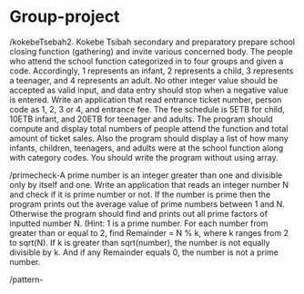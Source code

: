 # Group-project
/kokebeTsebah2. Kokebe Tsibah secondary and preparatory prepare school closing function (gathering) and invite various concerned body. The people who attend the school function categorized in to four groups and given a code. Accordingly, 1 represents an infant, 2 represents a child, 3 represents a teenager, and 4 represents an adult. No other integer value should be accepted as valid input, and data entry should stop when a negative value is entered. Write an application that read entrance ticket number, person code as 1, 2, 3 or 4, and entrance fee. The fee schedule is 5ETB for child, 10ETB infant, and 20ETB for teenager and adults. The program should compute and display total numbers of people attend the function and total amount of ticket sales. Also the program should display a list of how many infants, children, teenagers, and adults were at the school function along with category codes. You should write the program without using array.


/primecheck-A prime number is an integer greater than one and divisible only by itself and one. Write an application that reads an integer number N and check if it is prime number or not. If the number is prime then the program prints out the average value of prime numbers between 1 and N. Otherwise the program should find and prints out all prime factors of inputted number N. (Hint: 1 is a prime number. For each number from greater than or equal to 2, find Remainder = N % k, where k ranges from 2 to sqrt(N). If k is greater than sqrt(number), the number is not equally divisible by k. And if any Remainder equals 0, the number is not a prime number.


/pattern-
